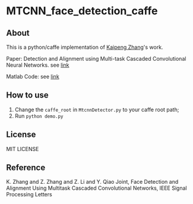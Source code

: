 # MTCNN_face_detection_caffe

## About

This is a python/caffe implementation of [Kaipeng Zhang](https://kpzhang93.github.io/)'s work.

Paper: Detection and Alignment using Multi-task Cascaded Convolutional Neural Networks. see [link](https://kpzhang93.github.io/papers/spl.pdf)

Matlab Code: see [link](https://github.com/kpzhang93/MTCNN_face_detection_alignment)

## How to use

1. Change the ``caffe_root`` in ``MtcnnDetector.py`` to your caffe root path;
2. Run ``python demo.py``

## License

MIT LICENSE

## Reference

K. Zhang and Z. Zhang and Z. Li and Y. Qiao Joint,  Face Detection and Alignment Using Multitask Cascaded Convolutional Networks, IEEE Signal Processing Letters
